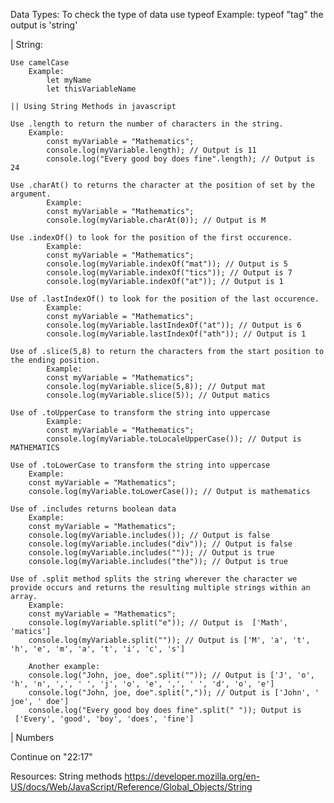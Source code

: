 Data Types:
    To check the type of data use typeof
        Example:
            typeof "tag"
            the output is 'string'

| String:


    Use camelCase
        Example:
            let myName
            let thisVariableName

    || Using String Methods in javascript

    Use .length to return the number of characters in the string.
        Example:
            const myVariable = "Mathematics";
            console.log(myVariable.length); // Output is 11
            console.log("Every good boy does fine".length); // Output is 24
    
    Use .charAt() to returns the character at the position of set by the argument.
            Example:
            const myVariable = "Mathematics";
            console.log(myVariable.charAt(0)); // Output is M

    Use .indexOf() to look for the position of the first occurence.
            Example:
            const myVariable = "Mathematics";
            console.log(myVariable.indexOf("mat")); // Output is 5
            console.log(myVariable.indexOf("tics")); // Output is 7
            console.log(myVariable.indexOf("at")); // Output is 1
    
    Use of .lastIndexOf() to look for the position of the last occurence.
            Example:
            const myVariable = "Mathematics";
            console.log(myVariable.lastIndexOf("at")); // Output is 6
            console.log(myVariable.lastIndexOf("ath")); // Output is 1

    Use of .slice(5,8) to return the characters from the start position to the ending position.
            Example:
            const myVariable = "Mathematics";
            console.log(myVariable.slice(5,8)); // Output mat
            console.log(myVariable.slice(5)); // Output matics

    Use of .toUpperCase to transform the string into uppercase
            Example:
            const myVariable = "Mathematics";
            console.log(myVariable.toLocaleUpperCase()); // Output is MATHEMATICS
    
    Use of .toLowerCase to transform the string into uppercase
        Example:
        const myVariable = "Mathematics";
        console.log(myVariable.toLowerCase()); // Output is mathematics

    Use of .includes returns boolean data
        Example:
        const myVariable = "Mathematics";
        console.log(myVariable.includes()); // Output is false
        console.log(myVariable.includes("div")); // Output is false
        console.log(myVariable.includes("")); // Output is true
        console.log(myVariable.includes("the")); // Output is true

    Use of .split method splits the string wherever the character we provide occurs and returns the resulting multiple strings within an array.
        Example:
        const myVariable = "Mathematics";
        console.log(myVariable.split("e")); // Output is  ['Math', 'matics']
        console.log(myVariable.split("")); // Output is ['M', 'a', 't', 'h', 'e', 'm', 'a', 't', 'i', 'c', 's']

        Another example:
        console.log("John, joe, doe".split("")); // Output is ['J', 'o', 'h', 'n', ',', ' ', 'j', 'o', 'e', ',', ' ', 'd', 'o', 'e']
        console.log("John, joe, doe".split(",")); // Output is ['John', ' joe', ' doe']
        console.log("Every good boy does fine".split(" ")); Output is  ['Every', 'good', 'boy', 'does', 'fine']


| Numbers 

Continue on "22:17"

Resources:
    String methods
        https://developer.mozilla.org/en-US/docs/Web/JavaScript/Reference/Global_Objects/String